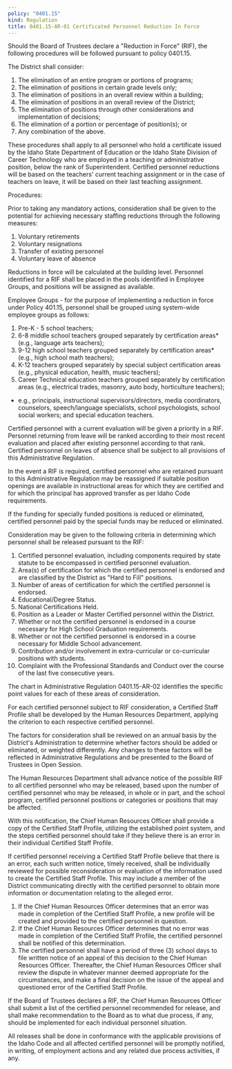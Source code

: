 ```yaml
---
policy: "0401.15"
kind: Regulation
title: 0401.15-AR-01 Certificated Personnel Reduction In Force
---
```


Should the Board of Trustees declare a "Reduction in Force" (RIF), the following procedures will be followed pursuant to policy 0401.15.

The District shall consider:

1.  The elimination of an entire program or portions of programs;
1.  The elimination of positions in certain grade levels only;
1.  The elimination of positions in an overall review within a building;
1.  The elimination of positions in an overall review of the District;
1.  The elimination of positions through other considerations and implementation of decisions;
1.  The elimination of a portion or percentage of position(s); or
1.  Any combination of the above.

These procedures shall apply to all personnel who hold a certificate issued by the Idaho State Department of Education or the Idaho State Division of Career Technology who are employed in a teaching or administrative position, below the rank of Superintendent.   Certified personnel reductions will be based on the teachers' current teaching assignment or in the case of teachers on leave, it will be based on their last teaching assignment.

Procedures:

Prior to taking any mandatory actions, consideration shall be given to the potential for achieving necessary staffing reductions through the following measures:

1.  Voluntary retirements
1.  Voluntary resignations
1.  Transfer of existing personnel 
1.  Voluntary leave of absence

Reductions in force will be calculated at the building level.  Personnel identified for a RIF shall be placed in the pools identified in Employee Groups, and positions will be assigned as available.

Employee Groups - for the purpose of implementing a reduction in force under Policy 401.15, personnel shall be grouped using system-wide employee groups as follows:

1.  Pre-K - 5 school teachers;
1.  6-8 middle school teachers grouped separately by certification areas*  (e.g., language arts teachers);
1.  9-12 high school teachers grouped separately by certification areas* (e.g., high school math teachers);
1.  K-12 teachers grouped separately by special subject certification areas (e.g., physical education, health, music teachers);
1.  Career Technical education teachers grouped separately by certification areas (e.g., electrical trades, masonry, auto body, horticulture teachers);

* e.g., principals, instructional supervisors/directors, media coordinators, counselors, speech/language specialists, school psychologists, school social workers; and special education teachers.


Certified personnel with a current evaluation will be given a priority in a RIF.  Personnel returning from leave will be ranked according to their most recent evaluation and placed after existing personnel according to that rank.   Certified personnel on leaves of absence shall be subject to all provisions of this Administrative Regulation.

In the event a RIF is required, certified personnel who are retained pursuant to this Administrative Regulation may be reassigned if suitable position openings are available in instructional areas for which they are certified and for which the principal has approved transfer as per Idaho Code requirements.

If the funding for specially funded positions is reduced or eliminated, certified personnel paid by the special funds may be reduced or eliminated.

Consideration may be given to the following criteria in determining which personnel shall be released pursuant to the RIF:

1.  Certified personnel evaluation, including components required by state statute to be encompassed in certified personnel evaluation.
1.  Area(s) of certification for which the certified personnel is endorsed and are classified by the District as "Hard to Fill" positions.
1.  Number of areas of certification for which the certified personnel is endorsed.
1.  Educational/Degree Status.
1.  National Certifications Held.
1.  Position as a Leader or Master Certified personnel within the District.
1.  Whether or not the certified personnel is endorsed in a course necessary for High School Graduation requirements.
1.  Whether or not the certified personnel is endorsed in a course necessary for Middle School advancement.
1.   Contribution and/or involvement in extra-curricular or co-curricular positions with students.
1.  Complaint with the Professional Standards and Conduct over the course of the last five consecutive years.

The chart in Administrative Regulation 0401.15-AR-02 identifies the specific point values for each of these areas of consideration.

For each certified personnel subject to RIF consideration, a Certified Staff Profile shall be developed by the Human Resources Department, applying the criterion to each respective certified personnel.

The factors for consideration shall be reviewed on an annual basis by the District's Administration to determine whether factors should be added or eliminated, or weighted differently.  Any changes to these factors will be reflected in Administrative Regulations and be presented to the Board of Trustees in Open Session.

The Human Resources Department shall advance notice of the possible RIF to all certified personnel who may be released, based upon the number of certified personnel who may be released, in whole or in part, and the school program, certified personnel positions or categories or positions that may be affected.

With this notification, the Chief Human Resources Officer shall provide a copy of the Certified Staff Profile, utilizing the established point system, and the steps certified personnel should take if they believe there is an error in their individual Certified Staff Profile.

If certified personnel receiving a Certified Staff Profile believe that there is an error, each such written notice, timely received, shall be individually reviewed for possible reconsideration or evaluation of the information used to create the Certified Staff Profile.   This may include a member of the District communicating directly with the certified personnel to obtain more information or documentation relating to the alleged error.

1.  If the Chief Human Resources Officer determines that an error was made in completion of the Certified Staff Profile, a new profile will be created and provided to the certified personnel in question.
1.  If the Chief Human Resources Officer determines that no error was made in completion of the Certified Staff Profile, the certified personnel shall be notified of this determination.
1.  The certified personnel shall have a period of three (3) school days to file written notice of an appeal of this decision to the Chief Human Resources Officer.   Thereafter, the Chief Human Resources Officer shall review the dispute in whatever manner deemed appropriate for the circumstances, and make a final decision on the issue of the appeal and questioned error of the Certified Staff Profile.

If the Board of Trustees declares a RIF, the Chief Human Resources Officer shall submit a list of the certified personnel recommended for release, and shall make recommendation to the Board as to what due process, if any, should be implemented for each individual personnel situation.

All releases shall be done in conformance with the applicable provisions of the Idaho Code and all affected certified personnel will be promptly notified, in writing, of employment actions and any related due process activities, if any.
